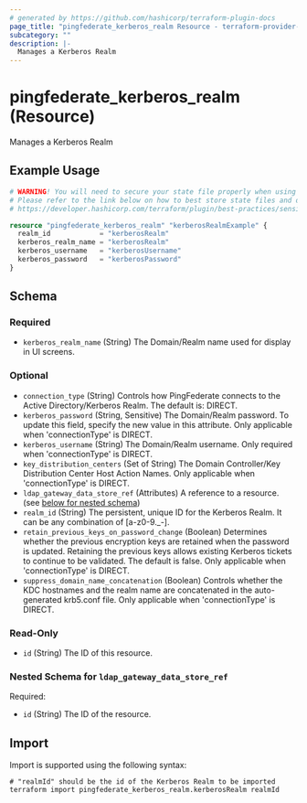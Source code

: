 ```yaml
---
# generated by https://github.com/hashicorp/terraform-plugin-docs
page_title: "pingfederate_kerberos_realm Resource - terraform-provider-pingfederate"
subcategory: ""
description: |-
  Manages a Kerberos Realm
---
```


# pingfederate_kerberos_realm (Resource)

Manages a Kerberos Realm

## Example Usage

```terraform
# WARNING! You will need to secure your state file properly when using this resource! #
# Please refer to the link below on how to best store state files and data within. #
# https://developer.hashicorp.com/terraform/plugin/best-practices/sensitive-state #

resource "pingfederate_kerberos_realm" "kerberosRealmExample" {
  realm_id            = "kerberosRealm"
  kerberos_realm_name = "kerberosRealm"
  kerberos_username   = "kerberosUsername"
  kerberos_password   = "kerberosPassword"
}
```

<!-- schema generated by tfplugindocs -->
## Schema

### Required

- `kerberos_realm_name` (String) The Domain/Realm name used for display in UI screens.

### Optional

- `connection_type` (String) Controls how PingFederate connects to the Active Directory/Kerberos Realm. The default is: DIRECT.
- `kerberos_password` (String, Sensitive) The Domain/Realm password. To update this field, specify the new value in this attribute. Only applicable when 'connectionType' is DIRECT.
- `kerberos_username` (String) The Domain/Realm username. Only required when 'connectionType' is DIRECT.
- `key_distribution_centers` (Set of String) The Domain Controller/Key Distribution Center Host Action Names. Only applicable when 'connectionType' is DIRECT.
- `ldap_gateway_data_store_ref` (Attributes) A reference to a resource. (see [below for nested schema](#nestedatt--ldap_gateway_data_store_ref))
- `realm_id` (String) The persistent, unique ID for the Kerberos Realm. It can be any combination of [a-z0-9._-].
- `retain_previous_keys_on_password_change` (Boolean) Determines whether the previous encryption keys are retained when the password is updated. Retaining the previous keys allows existing Kerberos tickets to continue to be validated. The default is false. Only applicable when 'connectionType' is DIRECT.
- `suppress_domain_name_concatenation` (Boolean) Controls whether the KDC hostnames and the realm name are concatenated in the auto-generated krb5.conf file. Only applicable when 'connectionType' is DIRECT.

### Read-Only

- `id` (String) The ID of this resource.

<a id="nestedatt--ldap_gateway_data_store_ref"></a>
### Nested Schema for `ldap_gateway_data_store_ref`

Required:

- `id` (String) The ID of the resource.

## Import

Import is supported using the following syntax:

```shell
# "realmId" should be the id of the Kerberos Realm to be imported
terraform import pingfederate_kerberos_realm.kerberosRealm realmId
```
